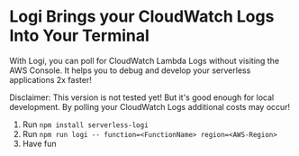 # Logi Brings your CloudWatch Logs Into Your Terminal

With Logi, you can poll for CloudWatch Lambda Logs without visiting the AWS Console. It helps you to debug and develop your serverless applications 2x faster!

Disclaimer: This version is not tested yet! But it's good enough for local development. By polling your CloudWatch Logs additional costs may occur!

1. Run `npm install serverless-logi`
2. Run `npm run logi -- function=<FunctionName> region=<AWS-Region>`
3. Have fun